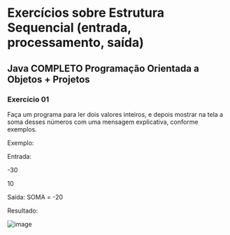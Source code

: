 # Exercícios sobre Estrutura Sequencial (entrada, processamento, saída)

## Java COMPLETO Programação Orientada a Objetos + Projetos

### Exercício 01

 Faça um programa para ler dois valores inteiros, e depois mostrar na tela a soma desses números com uma mensagem explicativa, conforme exemplos.

Exemplo:

Entrada:

-30

10

Saída: SOMA = -20

Resultado:

![image](https://user-images.githubusercontent.com/92825608/204096430-5989ec47-63cd-4513-94b2-a6a94bd992e9.png)
